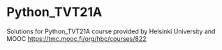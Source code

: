 # Python_TVT21A
Solutions for Python_TVT21A course provided by Helsinki University and MOOC
https://tmc.mooc.fi/org/hbc/courses/822
